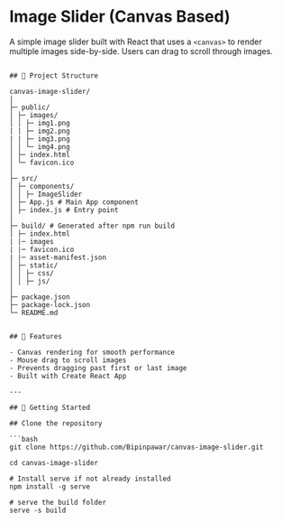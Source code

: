 # Image Slider (Canvas Based)

A simple image slider built with React that uses a `<canvas>` to render multiple images side-by-side. Users can drag to scroll through images. 

```

## 📁 Project Structure

canvas-image-slider/
│
├─ public/
│ ├─ images/ 
│ │ ├─ img1.png
| | ├─ img2.png
| | ├─ img3.png
│ │ └─ img4.png
│ ├─ index.html
│ └─ favicon.ico
│
├─ src/
│ ├─ components/
│ │ ├─ ImageSlider
│ ├─ App.js # Main App component
│ ├─ index.js # Entry point
│
├─ build/ # Generated after npm run build
│ ├─ index.html
| |─ images
| |─ favicon.ico
| |─ asset-manifest.json
│ ├─ static/
│ │ ├─ css/
│ │ ├─ js/
│
├─ package.json
├─ package-lock.json
└─ README.md


## 🔧 Features

- Canvas rendering for smooth performance
- Mouse drag to scroll images
- Prevents dragging past first or last image
- Built with Create React App

---

## 🚀 Getting Started

## Clone the repository

```bash
git clone https://github.com/Bipinpawar/canvas-image-slider.git

cd canvas-image-slider

# Install serve if not already installed
npm install -g serve

# serve the build folder
serve -s build 

```
